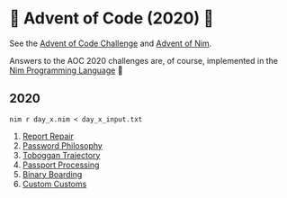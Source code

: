 # 🎄 Advent of Code (2020) 🎄
See the [Advent of Code Challenge](https://adventofcode.com/2020) and [Advent of Nim](https://nim-lang.org/blog/2020/11/27/advent-of-nim-2020.html). 

Answers to the AOC 2020 challenges are, of course, implemented in the [Nim Programming Language](https://nim-lang.org/) 👑
## 2020
```
nim r day_x.nim < day_x_input.txt
```
1. [Report Repair](https://adventofcode.com/2020/day/1)
2. [Password Philosophy](https://adventofcode.com/2020/day/2)
3. [Toboggan Trajectory](https://adventofcode.com/2020/day/3)
4. [Passport Processing](https://adventofcode.com/2020/day/4)
5. [Binary Boarding](https://adventofcode.com/2020/day/5)
6. [Custom Customs](https://adventofcode.com/2020/day/5)

